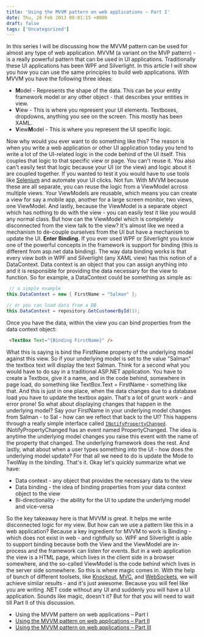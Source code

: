 ```yaml
---
title: 'Using the MVVM pattern on web applications – Part I'
date: Thu, 28 Feb 2013 09:01:15 +0000
draft: false
tags: ['Uncategorized']
---
```


In this series I will be discussing how the MVVM pattern can be used for almost any type of web application. MVVM (a variant on the MVP pattern) - is a really powerful pattern that can be used in UI applications. Traditionally these UI applications has been WPF and Silverlight. In this article I will show you how you can use the same principles to build web applications. With MVVM you have the following three ideas:

*   **M**odel - Represents the shape of the data. This can be your entity framework model or any other object - that describes your entities in view.
*   **V**iew - This is where you represent your UI elements. Textboxes, dropdowns, anything you see on the screen. This mostly has been XAML.
*   **V**iew**M**odel - This is where you represent the UI specific logic.

Now why would you ever want to do something like this? The reason is when you write a web application or other UI application today you tend to write a lot of the UI-related logic in the code behind of the UI itself. This couples that logic to that specific view or page. You can't reuse it. You also can't easily test that logic because your UI (or the view) and logic about it are coupled together. If you wanted to test it you would have to use tools like [Selenium](http://docs.seleniumhq.org/) and automate your UI clicks. Not fun. With MVVM because these are all separate, you can reuse the logic from a ViewModel across multiple views. Your ViewModels are reusable, which means you can create a view for say a mobile app, another for a large screen monitor, two views, one ViewModel. And lastly, because the ViewModel is a separate object which has nothing to do with the view - you can easily test it like you would any normal class. But how can the ViewModel which is completely disconnected from the view talk to the view? It's almost like we need a mechanism to de-couple ourselves from the UI but have a mechanism to update the UI. **Enter Binding.** If you ever used WPF or Silverlight you know one of the powerful concepts in the framework is support for binding (this is different from asp.net data binding). The way data binding works is that every view both in WPF and Silverlight (any XAML view) has this notion of a DataContext. Data context is an object that you can assign anything into and it is responsible for providing the data necessary for the view to function. So for example, a DataContext could be something as simple as:

```csharp
 // a simple example
this.DataContext = new { FirstName = "Salman" };

// or you can load data from a DB
this.DataContext = repository.GetCustomerById(1); 
```

Once you have the data, within the view you can bind properties from the data context object:

```html
 <TextBox Text="{Binding FirstName}" /> 
```

What this is saying is bind the FirstName property of the underlying model against this view. So if your underlying model is set to the value "Salman" the textbox text will display the text Salman. Think for a second what you would have to do say in a traditional ASP.NET application. You have to create a Textbox, give it a name, and in the code behind, somewhere in page load, do something like TextBox.Text = FirstName - something like that. And this is just in one place, when the data changes due to a database load you have to update the textbox again. That's a lot of grunt work - and error prone! So what about displaying changes that happen in the underlying model? Say your FirstName in your underlying model changes from Salman - to Sal - how can we reflect that back to the UI? This happens through a really simple interface called [`INotifyPropertyChanged`](http://msdn.microsoft.com/en-us/library/system.componentmodel.inotifypropertychanged.aspx). INotifyPropertyChanged has an event named PropertyChanged. The idea is anytime the underlying model changes you raise this event with the name of the property that changed. The underlying framework does the rest. And lastly, what about when a user types something into the UI - how does the underlying model update? For that all we need to do is update the Mode to TwoWay in the binding. That's it. Okay let's quickly summarize what we have:

*   Data context - any object that provides the necessary data to the view
*   Data binding - the idea of binding properties from your data context object to the view
*   Bi-directionality - the ability for the UI to update the underlying model and vice-versa

So the key takeaway here is that MVVM is great. It helps me write disconnected logic for my view. But how can we use a pattern like this in a web application? Because a key ingredient for MVVM to work is Binding - which does not exist in web - and rightfully so. WPF and Silverlight is able to support binding because both the View and the ViewModel are in-process and the framework can listen for events. But in a web application the view is a HTML page, which lives in the client side in a browser somewhere, and the so-called ViewModel is the code behind which lives in the server side somewhere. So this is where magic comes in. With the help of bunch of different toolsets, like [Knockout](http://knockoutjs.com/), [MVC](http://www.asp.net/web-api), and [WebSockets](http://msdn.microsoft.com/en-us/library/system.net.websockets.websocket.aspx), we will achieve similar results - and it's just awesome. Because you will feel like you are writing .NET code without any UI and suddenly you will have a UI application. Sounds like magic, doesn't it? But for that you will need to wait till Part II of this discussion.

*   Using the MVVM pattern on web applications – Part I
*   [Using the MVVM pattern on web applications – Part II](/blog/using-the-mvvm-pattern-on-web-applications-part-ii/)
*   [Using the MVVM pattern on web applications – Part III](/blog/using-the-mvvm-pattern-on-web-applications-part-iii/)